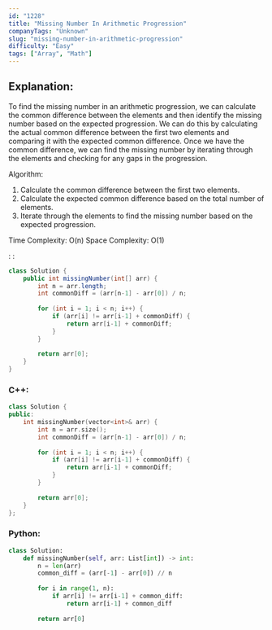 ```yaml
---
id: "1228"
title: "Missing Number In Arithmetic Progression"
companyTags: "Unknown"
slug: "missing-number-in-arithmetic-progression"
difficulty: "Easy"
tags: ["Array", "Math"]
---
```


## Explanation:

To find the missing number in an arithmetic progression, we can calculate the common difference between the elements and then identify the missing number based on the expected progression. We can do this by calculating the actual common difference between the first two elements and comparing it with the expected common difference. Once we have the common difference, we can find the missing number by iterating through the elements and checking for any gaps in the progression.

Algorithm:
1. Calculate the common difference between the first two elements.
2. Calculate the expected common difference based on the total number of elements.
3. Iterate through the elements to find the missing number based on the expected progression.

Time Complexity: O(n)
Space Complexity: O(1)

:
:
```java
class Solution {
    public int missingNumber(int[] arr) {
        int n = arr.length;
        int commonDiff = (arr[n-1] - arr[0]) / n;
        
        for (int i = 1; i < n; i++) {
            if (arr[i] != arr[i-1] + commonDiff) {
                return arr[i-1] + commonDiff;
            }
        }
        
        return arr[0];
    }
}
```

### C++:
```cpp
class Solution {
public:
    int missingNumber(vector<int>& arr) {
        int n = arr.size();
        int commonDiff = (arr[n-1] - arr[0]) / n;
        
        for (int i = 1; i < n; i++) {
            if (arr[i] != arr[i-1] + commonDiff) {
                return arr[i-1] + commonDiff;
            }
        }
        
        return arr[0];
    }
};
```

### Python:
```python
class Solution:
    def missingNumber(self, arr: List[int]) -> int:
        n = len(arr)
        common_diff = (arr[-1] - arr[0]) // n
        
        for i in range(1, n):
            if arr[i] != arr[i-1] + common_diff:
                return arr[i-1] + common_diff
        
        return arr[0]
```